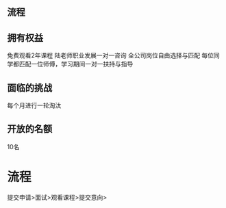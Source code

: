 ## 流程

## 拥有权益

免费观看2年课程
陆老师职业发展一对一咨询
全公司岗位自由选择与匹配
每位同学都匹配一位师傅，学习期间一对一扶持与指导


## 面临的挑战

每个月进行一轮淘汰


## 开放的名额

10名


# 流程

提交申请>面试>观看课程>提交意向>
